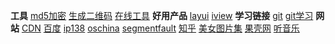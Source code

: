 
**工具**
[md5加密](http://tool.chinaz.com/Tools/MD5.aspx)
[生成二维码](http://tool.oschina.net/qr)
[在线工具](http://tool.lu/)
**好用产品**
[layui](http://www.layui.com/ '经典，因返璞归真')
[iview](https://www.iviewui.com/ '一套基于 Vue.js 的高质量 UI 组件库')
**学习链接**
[git](http://www.ruanyifeng.com/blog/2015/12/git-cheat-sheet.html '常用 Git 命令清单')
[git学习](http://www.liaoxuefeng.com/wiki/0013739516305929606dd18361248578c67b8067c8c017b000 '史上最浅显易懂的Git教程')
**网站**
[CDN](http://www.bootcdn.cn/ 'CDN所有的JS库')
[百度](http://www.baidu.com)
[ip138](http://ip138.com)
[oschina](http://www.oschina.net/)
[segmentfault](https://segmentfault.com/)
[知乎](https://www.zhihu.com/)
[美女图片集](https://girl-atlas.com/ '查看美女')
[果壳网](http://www.guokr.com/)
[听音乐](https://douban.fm/)

